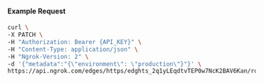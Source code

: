 <!-- Code generated for API Clients. DO NOT EDIT. -->

#### Example Request

```bash
curl \
-X PATCH \
-H "Authorization: Bearer {API_KEY}" \
-H "Content-Type: application/json" \
-H "Ngrok-Version: 2" \
-d '{"metadata":"{\"environment\": \"production\"}"}' \
https://api.ngrok.com/edges/https/edghts_2q1yLEqdtvTEP0w7NcK2BAV6Kan/routes/edghtsrt_2q1yLAv2NiOIhIEtz8Pz4EGiwbB
```
